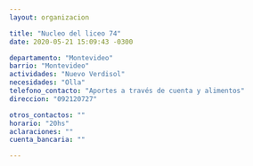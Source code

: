 ```yaml
---
layout: organizacion

title: "Nucleo del liceo 74"
date: 2020-05-21 15:09:43 -0300

departamento: "Montevideo"
barrio: "Montevideo"
actividades: "Nuevo Verdisol"
necesidades: "Olla"
telefono_contacto: "Aportes a través de cuenta y alimentos"
direccion: "092120727"

otros_contactos: ""
horario: "20hs"
aclaraciones: ""
cuenta_bancaria: ""

---
```

